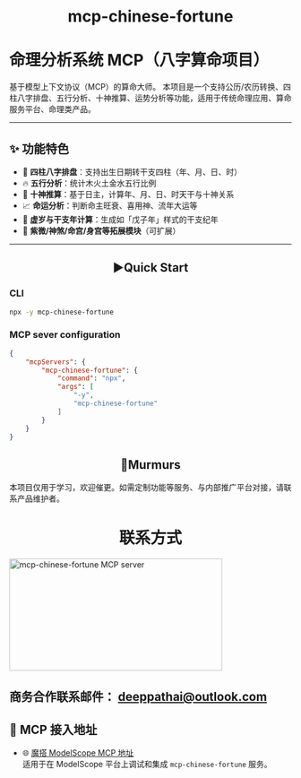 <div align="center">

# mcp-chinese-fortune

</div> 


# 命理分析系统 MCP（八字算命项目）

基于模型上下文协议（MCP）的算命大师。
本项目是一个支持公历/农历转换、四柱八字排盘、五行分析、十神推算、运势分析等功能，适用于传统命理应用、算命服务平台、命理类产品。

---

## ✨ 功能特色

- 🧮 **四柱八字排盘**：支持出生日期转干支四柱（年、月、日、时）
- 🔥 **五行分析**：统计木火土金水五行比例
- 🧙 **十神推算**：基于日主，计算年、月、日、时天干与十神关系
- 📈 **命运分析**：判断命主旺衰、喜用神、流年大运等
- 📆 **虚岁与干支年计算**：生成如「戊子年」样式的干支纪年
- 🏮 **紫微/神煞/命宫/身宫等拓展模块**（可扩展）

---

## <div align="center">▶️Quick Start</div>

### CLI
~~~bash
npx -y mcp-chinese-fortune
~~~

### MCP sever configuration

~~~json
{
    "mcpServers": {
        "mcp-chinese-fortune": {
            "command": "npx",
            "args": [
                "-y",
                "mcp-chinese-fortune"
            ]
        }
    }
}
~~~


## <div align="center">💭Murmurs</div>
本项目仅用于学习，欢迎催更。如需定制功能等服务、与内部推广平台对接，请联系产品维护者。

<div align="center"><h1>联系方式</h1></div>
  <img width="380" height="200" src="./doc/dpai.jpg" alt="mcp-chinese-fortune MCP server" />
  
  ## 商务合作联系邮件：  [deeppathai@outlook.com](mailto:deeppathai@outlook.com)

</div>


## 🧠 MCP 接入地址

- 🌐 [魔搭 ModelScope MCP 地址](https://modelscope.cn/mcp/servers/deeppathai/mcp-chinese-fortune)  
  适用于在 ModelScope 平台上调试和集成 `mcp-chinese-fortune` 服务。

